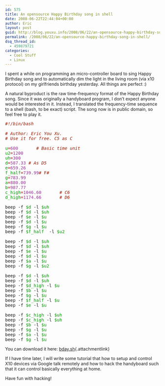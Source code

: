 ```yaml
---
id: 575
title: An opensource Happy Birthday song in shell
date: 2008-06-22T22:44:04+00:00
author: Eric
layout: post
guid: http://blog.youxu.info/2008/06/22/an-opensource-happy-birthday-song-in-shell/
permalink: /2008/06/22/an-opensource-happy-birthday-song-in-shell/
dsq_thread_id:
  - 459879721
categories:
  - Cool Stuff
  - Linux
---
```

I spent a while on programming an micro-controller board to sing Happy Birthday song and to automatically dim the light in the living room (via x10 protocol) on my girlfriends birthday yesterday. All things are perfect :)

A natural byproduct is the raw time-frequency format of the Happy Birthday song. Since it was originally a handyboard program, I don&#8217;t expect anyone would be interested in it. Instead, I translated the frequency-time sequence to a shell (bash, to be exact) script. The song now is in public domain, so feel free to play it.

<pre><tt><em><font color="#9a1900">#!/bin/bash</font></em>

<em><font color="#9a1900"># Author: Eric You Xu. </font></em>
<em><font color="#9a1900"># Use it for free. C5 as C</font></em>

<font color="#009900">u</font><font color="#990000">=</font><font color="#993399">600</font>       <em><font color="#9a1900"># Basic time unit</font></em>
<font color="#009900">u2</font><font color="#990000">=</font><font color="#993399">1200</font>
<font color="#009900">uh</font><font color="#990000">=</font><font color="#993399">300</font>
<font color="#009900">d</font><font color="#990000">=</font><font color="#993399">587.33</font> <em><font color="#9a1900"># As D5</font></em>
<font color="#009900">e</font><font color="#990000">=</font><font color="#993399">659.26</font>
<font color="#009900">f_half</font><font color="#990000">=</font><font color="#993399">739.99</font><font color="#9a1900"># F#</font>
<font color="#009900">g</font><font color="#990000">=</font><font color="#993399">783.99</font>
<font color="#009900">a</font><font color="#990000">=</font><font color="#993399">880.00</font>
<font color="#009900">b</font><font color="#990000">=</font><font color="#993399">987.77</font>
<font color="#009900">c_high</font><font color="#990000">=</font><font color="#993399">1046.60</font>       <em><font color="#9a1900"># C6</font></em>
<font color="#009900">d_high</font><font color="#990000">=</font><font color="#993399">1174.66</font>       <em><font color="#9a1900"># D6</font></em>

beep -f <font color="#009900">$d</font> -l <font color="#009900">$uh</font>
beep -f <font color="#009900">$d</font> -l <font color="#009900">$uh</font>
beep -f <font color="#009900">$e</font> -l <font color="#009900">$u</font>
beep -f <font color="#009900">$d</font> -l <font color="#009900">$u</font>
beep -f <font color="#009900">$g</font> -l <font color="#009900">$u</font>
beep -f <font color="#009900">$f_half</font>  -l <font color="#009900">$u2</font>

beep -f <font color="#009900">$d</font> -l <font color="#009900">$uh</font>
beep -f <font color="#009900">$d</font> -l <font color="#009900">$uh</font>
beep -f <font color="#009900">$e</font> -l <font color="#009900">$u</font>
beep -f <font color="#009900">$d</font> -l <font color="#009900">$u</font>
beep -f <font color="#009900">$a</font> -l <font color="#009900">$u</font>
beep -f <font color="#009900">$g</font> -l <font color="#009900">$u2</font>

beep -f <font color="#009900">$d</font> -l <font color="#009900">$uh</font>
beep -f <font color="#009900">$d</font> -l <font color="#009900">$uh</font>
beep -f <font color="#009900">$d_high</font> -l <font color="#009900">$u</font>
beep -f <font color="#009900">$b</font> -l <font color="#009900">$u</font>
beep -f <font color="#009900">$g</font> -l <font color="#009900">$u</font>
beep -f <font color="#009900">$f_half</font> -l <font color="#009900">$u</font>
beep -f <font color="#009900">$e</font> -l <font color="#009900">$u</font>

beep -f <font color="#009900">$c_high</font> -l <font color="#009900">$uh</font>
beep -f <font color="#009900">$c_high</font> -l <font color="#009900">$uh</font>
beep -f <font color="#009900">$b</font> -l <font color="#009900">$u</font>
beep -f <font color="#009900">$g</font> -l <font color="#009900">$u</font>
beep -f <font color="#009900">$a</font> -l <font color="#009900">$u</font>
beep -f <font color="#009900">$g</font> -l <font color="#009900">$u</font>
</tt></pre>

You can download it here: [bday.sh](http://blog.youxu.info/wp-content/uploads/2008/06/bday.sh){.attachmentlink}

If I have time later, I will write some tutorial that how to setup and control X10 devices via Google talk remotely and how to hack the handyboard such that it can control basically everything at home.

Have fun with hacking!